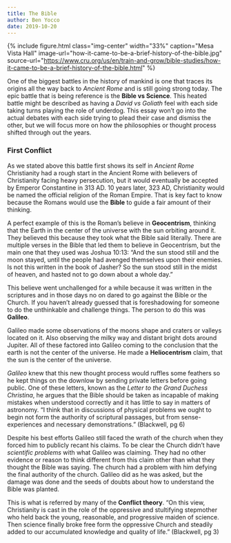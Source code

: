 ```yaml
---
title: The Bible
author: Ben Yocco
date: 2019-10-20
---
```


{% include figure.html
  class="img-center"
  width="33%"
  caption="Mesa Vista Hall"
  image-url="how-it-came-to-be-a-brief-history-of-the-bible.jpg"
  source-url="https://www.cru.org/us/en/train-and-grow/bible-studies/how-it-came-to-be-a-brief-history-of-the-bible.html"
%}

One of the biggest battles in the history of mankind is one that traces its origins all the way back to _Ancient Rome_ and is still going strong today. The epic battle that is being reference is the **Bible vs Science**. This heated battle might be described as having a _David vs Goliath_ feel with each side taking turns playing the role of underdog. This essay won’t go into the actual debates with each side trying to plead their case and dismiss the other, but we will focus more on how the philosophies or thought process shifted through out the years. 

### First Conflict

As we stated above this battle first shows its self in _Ancient Rome_ Christianity had a rough start in the Ancient Rome with believers of Christianity facing heavy persecution, but it would eventually be accepted by Emperor Constantine in 313 AD. 10 years later, 323 AD, Christianity would be named the official religion of the Roman Empire. That is key fact to know because the Romans would use the **Bible** to guide a fair amount of their thinking.

A perfect example of this is the Roman’s believe in **Geocentrism**, thinking that the Earth in the center of the universe with the sun orbiting around it. They believed this because they took what the Bible said literally. There are multiple verses in the Bible that led them to believe in Geocentrism, but the main one that they used was Joshua 10:13: “And the sun stood still and the moon stayed, until the people had avenged themselves upon their enemies. Is not this written in the book of Jasher? So the sun stood still in the midst of heaven, and hasted not to go down about a whole day.” 

This believe went unchallenged for a while because it was written in the scriptures and in those days no on dared to go against the Bible or the Church. If you haven’t already guessed that is foreshadowing for someone to do the unthinkable and challenge things. The person to do this was **Galileo**. 

Galileo made some observations of the moons shape and craters or valleys located on it. Also observing the milky way and distant bright dots around Jupiter. All of these factored into Galileo coming to the conclusion that the earth is not the center of the universe. He made a **Heliocentrism** claim, that the sun is the center of the universe.

_Galileo_ knew that this new thought process would ruffles some feathers so he kept things on the downlow by sending private letters before going public. One of these letters, known as the _Letter to the Grand Duchess Christina_, he argues that the Bible should be taken as incapable of making mistakes when understood correctly and it has little to say in matters of astronomy. “I think that in discussions of physical problems we ought to begin not form the authority of scriptural passages, but from sense-experiences and necessary demonstrations.” (Blackwell, pg 6)

Despite his best efforts Galileo still faced the wrath of the church when they forced him to publicly recant his claims. To be clear the Church didn’t have _scientific problems_ with what Galileo was claiming. They had no other evidence or reason to think different from this claim other than what they thought the Bible was saying. The church had a problem with him defying the final authority of the church.  Galileo did as he was asked, but the damage was done and the seeds of doubts about how to understand the Bible was planted. 

This is what is referred by many of the **Conflict theory**. “On this view, Christianity is cast in the role of the oppressive and stultifying stepmother who held back the young, reasonable, and progressive maiden of science. Then science finally broke free form the oppressive Church and steadily added to our accumulated knowledge and quality of life.” (Blackwell, pg 3)
